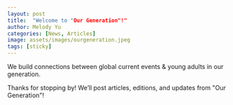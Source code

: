 ```yaml
---
layout: post
title:  "Welcome to "Our Generation"!"
author: Melody Yu
categories: [News, Articles]
image: assets/images/ourgeneration.jpeg
tags: [sticky]
---
```


We build connections between global current events & young adults in our generation.

Thanks for stopping by! We’ll post articles, editions, and updates from "Our Generation"!
